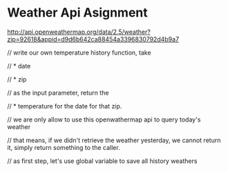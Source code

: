 # Weather Api Asignment  


  http://api.openweathermap.org/data/2.5/weather?zip=92618&appid=d9d6b642ca88454a3396830792d4b9a7

// write our own temperature history function, take 

//  * date

//  * zip 

// as the input parameter, return the 

//  * temperature for the date for that zip.


// we are only allow to use this openwathermap api to query today's weather


// that means, if we didn't retrieve the weather yesterday, we cannot return it, simply return something to the caller.

// as first step, let's use global variable to save all history weathers
